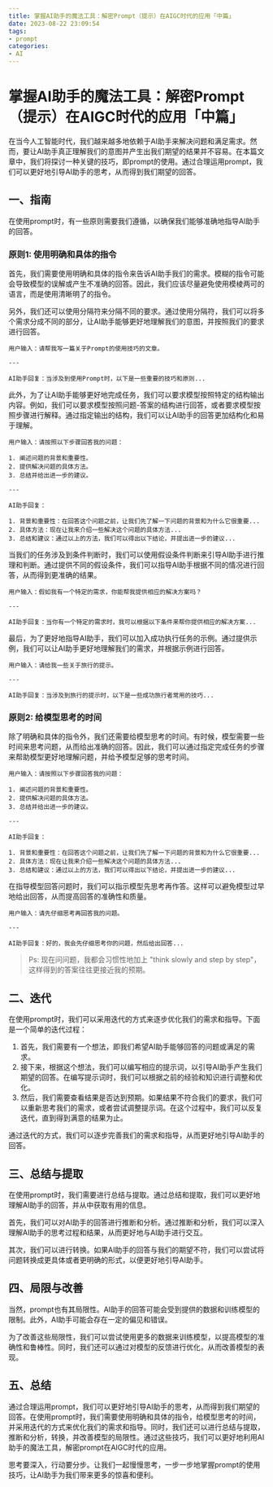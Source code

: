 ```yaml
---
title: 掌握AI助手的魔法工具：解密Prompt（提示）在AIGC时代的应用「中篇」
date: 2023-08-22 23:09:54
tags:
- prompt
categories:
- AI
---
```


# 掌握AI助手的魔法工具：解密Prompt（提示）在AIGC时代的应用「中篇」

在当今人工智能时代，我们越来越多地依赖于AI助手来解决问题和满足需求。然而，要让AI助手真正理解我们的意图并产生出我们期望的结果并不容易。在本篇文章中，我们将探讨一种关键的技巧，即prompt的使用。通过合理运用prompt，我们可以更好地引导AI助手的思考，从而得到我们期望的回答。

## 一、指南

在使用prompt时，有一些原则需要我们遵循，以确保我们能够准确地指导AI助手的回答。

### 原则1: 使用明确和具体的指令

首先，我们需要使用明确和具体的指令来告诉AI助手我们的需求。模糊的指令可能会导致模型的误解或产生不准确的回答。因此，我们应该尽量避免使用模棱两可的语言，而是使用清晰明了的指令。

另外，我们还可以使用分隔符来分隔不同的要求。通过使用分隔符，我们可以将多个需求分成不同的部分，让AI助手能够更好地理解我们的意图，并按照我们的要求进行回答。

```shell
用户输入：请帮我写一篇关于Prompt的使用技巧的文章。

---

AI助手回复：当涉及到使用Prompt时，以下是一些重要的技巧和原则...

```



此外，为了让AI助手能够更好地完成任务，我们可以要求模型按照特定的结构输出内容。例如，我们可以要求模型按照问题-答案的结构进行回答，或者要求模型按照步骤进行解释。通过指定输出的结构，我们可以让AI助手的回答更加结构化和易于理解。

```shell
用户输入：请按照以下步骤回答我的问题：

1. 阐述问题的背景和重要性。
2. 提供解决问题的具体方法。
3. 总结并给出进一步的建议。

---

AI助手回复：

1. 背景和重要性：在回答这个问题之前，让我们先了解一下问题的背景和为什么它很重要...
2. 具体方法：现在让我来介绍一些解决这个问题的具体方法...
3. 总结和建议：通过以上的方法，我们可以得出以下结论，并提出进一步的建议...

```

当我们的任务涉及到条件判断时，我们可以使用假设条件判断来引导AI助手进行推理和判断。通过提供不同的假设条件，我们可以指导AI助手根据不同的情况进行回答，从而得到更准确的结果。

```shell
用户输入：假如我有一个特定的需求，你能帮我提供相应的解决方案吗？

---

AI助手回复：当你有一个特定的需求时，我可以根据以下条件来帮你提供相应的解决方案...

```



最后，为了更好地指导AI助手，我们可以加入成功执行任务的示例。通过提供示例，我们可以让AI助手更好地理解我们的需求，并根据示例进行回答。

```shell
用户输入：请给我一些关于旅行的提示。

---

AI助手回复：当涉及到旅行的提示时，以下是一些成功旅行者常用的技巧...

```



### 原则2: 给模型思考的时间

除了明确和具体的指令外，我们还需要给模型思考的时间。有时候，模型需要一些时间来思考问题，从而给出准确的回答。因此，我们可以通过指定完成任务的步骤来帮助模型更好地理解问题，并给予模型足够的思考时间。

```shell
用户输入：请按照以下步骤回答我的问题：

1. 阐述问题的背景和重要性。
2. 提供解决问题的具体方法。
3. 总结并给出进一步的建议。

---

AI助手回复：

1. 背景和重要性：在回答这个问题之前，让我们先了解一下问题的背景和为什么它很重要...
2. 具体方法：现在让我来介绍一些解决这个问题的具体方法...
3. 总结和建议：通过以上的方法，我们可以得出以下结论，并提出进一步的建议...

```

在指导模型回答问题时，我们可以指示模型先思考再作答。这样可以避免模型过早地给出回答，从而提高回答的准确性和质量。

```shell
用户输入：请先仔细思考再回答我的问题。

---

AI助手回复：好的，我会先仔细思考你的问题，然后给出回答...

```

> Ps: 现在问问题，我都会习惯性地加上 "think slowly and step by step"，这样得到的答案往往更接近我的预期。

## 二、迭代

在使用prompt时，我们可以采用迭代的方式来逐步优化我们的需求和指导。下面是一个简单的迭代过程：

1. 首先，我们需要有一个想法，即我们希望AI助手能够回答的问题或满足的需求。
2. 接下来，根据这个想法，我们可以编写相应的提示词，以引导AI助手产生我们期望的回答。在编写提示词时，我们可以根据之前的经验和知识进行调整和优化。
3. 然后，我们需要查看结果是否达到预期。如果结果不符合我们的要求，我们可以重新思考我们的需求，或者尝试调整提示词。在这个过程中，我们可以反复迭代，直到得到满意的结果为止。

通过迭代的方式，我们可以逐步完善我们的需求和指导，从而更好地引导AI助手的回答。

## 三、总结与提取

在使用prompt时，我们需要进行总结与提取。通过总结和提取，我们可以更好地理解AI助手的回答，并从中获取有用的信息。

首先，我们可以对AI助手的回答进行推断和分析。通过推断和分析，我们可以深入理解AI助手的思考过程和结果，从而更好地与AI助手进行交互。

其次，我们可以进行转换。如果AI助手的回答与我们的期望不符，我们可以尝试将问题转换成更具体或者更明确的形式，以便更好地引导AI助手。

## 四、局限与改善

当然，prompt也有其局限性。AI助手的回答可能会受到提供的数据和训练模型的限制。此外，AI助手可能会存在一定的偏见和错误。

为了改善这些局限性，我们可以尝试使用更多的数据来训练模型，以提高模型的准确性和鲁棒性。同时，我们还可以通过对模型的反馈进行优化，从而改善模型的表现。

## 五、总结

通过合理运用prompt，我们可以更好地引导AI助手的思考，从而得到我们期望的回答。在使用prompt时，我们需要使用明确和具体的指令，给模型思考的时间，并采用迭代的方式来优化我们的需求和指导。同时，我们还可以进行总结与提取，推断和分析，转换，并改善模型的局限性。通过这些技巧，我们可以更好地利用AI助手的魔法工具，解密prompt在AIGC时代的应用。

思考要深入，行动要分步。让我们一起慢慢思考，一步一步地掌握prompt的使用技巧，让AI助手为我们带来更多的惊喜和便利。
